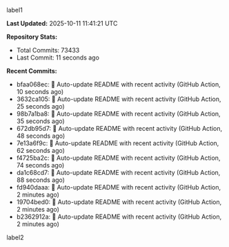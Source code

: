 
label1 
<!-- ACTIVITY_START -->
**Last Updated:** 2025-10-11 11:41:21 UTC

**Repository Stats:**
- Total Commits: 73433
- Last Commit: 11 seconds ago

**Recent Commits:**
- bfaa068ec: 🤖 Auto-update README with recent activity (GitHub Action, 10 seconds ago)
- 3632ca105: 🤖 Auto-update README with recent activity (GitHub Action, 25 seconds ago)
- 98b7a1ba8: 🤖 Auto-update README with recent activity (GitHub Action, 35 seconds ago)
- 672db95d7: 🤖 Auto-update README with recent activity (GitHub Action, 48 seconds ago)
- 7e13a6f9c: 🤖 Auto-update README with recent activity (GitHub Action, 62 seconds ago)
- f4725ba2c: 🤖 Auto-update README with recent activity (GitHub Action, 74 seconds ago)
- da1c68cd7: 🤖 Auto-update README with recent activity (GitHub Action, 88 seconds ago)
- fd940daaa: 🤖 Auto-update README with recent activity (GitHub Action, 2 minutes ago)
- 19704bed0: 🤖 Auto-update README with recent activity (GitHub Action, 2 minutes ago)
- b2362912a: 🤖 Auto-update README with recent activity (GitHub Action, 2 minutes ago)
<!-- ACTIVITY_END -->

label2

